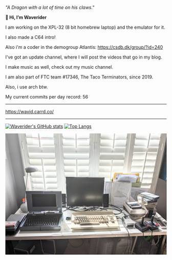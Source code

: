 *"A Dragon with a lot of time on his claws."*

**👋 Hi, I’m Waverider**

I am working on the XPL-32 (8 bit homebrew laptop)
and the emulator for it.

I also made a C64 intro!

Also i'm a coder in the demogroup Atlantis: https://csdb.dk/group/?id=240

I've got an update channel, where I will post the videos that go in my blog.

I make music as well, check out my music channel.

I am also part of FTC team #17346, The Taco Terminators, since 2019.

Also, i use arch btw.

My current commits per day record: 56
__________________________________________________

https://wavid.carrd.co/
__________________________________________________

[![Waverider's GitHub stats](https://github-readme-stats.vercel.app/api?username=waverider&count_private=true&show_icons=true&theme=github_dark)](https://github.com/anuraghazra/github-readme-stats)
[![Top Langs](https://github-readme-stats.vercel.app/api/top-langs/?username=waverider&theme=github_dark)](https://github.com/anuraghazra/github-readme-stats)

<!---
liaminventions/liaminventions is a ✨ special ✨ repository because its `README.md` (this file) appears on your GitHub profile.
You can click the Preview link to take a look at your changes.
--->

![](https://raw.githubusercontent.com/liaminventions/liaminventions/main/desk.jpg)
